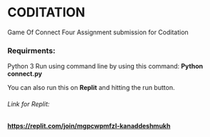 # CODITATION
Game Of Connect Four
Assignment submission for Coditation
### Requirments:
Python 3 
Run using command line by using this command: **Python connect.py**

You can also run this on **Replit** and hitting the run button.
###### Link for Replit:
**https://replit.com/join/mgpcwpmfzl-kanaddeshmukh**
